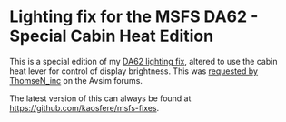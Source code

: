 # Lighting fix for the MSFS DA62 - Special Cabin Heat Edition

This is a special edition of my [DA62 lighting fix](https://github.com/kaosfere/msfs-fixes/tree/master/fixes/da62_lighting_fix), altered to use the cabin heat lever for control of display brightness.  This was [requested by ThomseN_inc](https://www.avsim.com/forums/topic/582816-da62-g1000-lighting-fix/?do=findComment&comment=4326464) on the Avsim forums.

The latest version of this can always be found at https://github.com/kaosfere/msfs-fixes.
